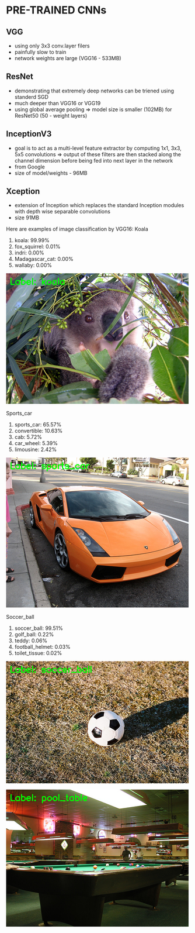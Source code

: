 # PRE-TRAINED CNNs

## VGG
- using only 3x3 conv.layer filers
- painfully slow to train
- network weights are large (VGG16 - 533MB)

## ResNet
- demonstrating that extremely deep networks can be triened using standerd SGD
- much deeper than VGG16 or VGG19
- using global average pooling => model size is smaller (102MB) for ResNet50 (50 - weight layers)

## InceptionV3
- goal is to act as a multi-level feature extractor by computing 1x1, 3x3, 5x5 convolutions
=> output of these filters are then stacked along the channel dimension before being fed into next layer in the network
- from Google
- size of model/weights - 96MB

## Xception
- extension of Inception which replaces the standard Inception modules with depth wise separable convolutions
- size 91MB

Here are examples of image classification by VGG16:
Koala
1. koala: 99.99%
2. fox_squirrel: 0.01%
3. indri: 0.00%
4. Madagascar_cat: 0.00%
5. wallaby: 0.00%

![koala](koala.png)

Sports_car
1. sports_car: 65.57%
2. convertible: 10.63%
3. cab: 5.72%
4. car_wheel: 5.39%
5. limousine: 2.42%

![sports_car](sports_car.png)

Soccer_ball
1. soccer_ball: 99.51%
2. golf_ball: 0.22%
3. teddy: 0.06%
4. football_helmet: 0.03%
5. toilet_tissue: 0.02%

![soccer_ball](soccer_ball.png)

![pool_table](pool_table.png)

